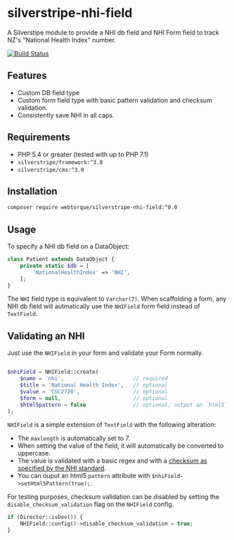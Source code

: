 # silverstripe-nhi-field
A Silverstipe module to provide a NHI db field and NHI Form field to track NZ's "National Health Index" number.

[![Build Status](https://travis-ci.org/webtorque/silverstripe-nhi-field.svg?branch=dev)](https://travis-ci.org/webtorque/silverstripe-nhi-field)

## Features
* Custom DB field type
* Custom form field type with basic pattern validation and checksum validation.
* Consistently save NHI in all caps.

## Requirements
* PHP 5.4 or greater (tested with up to PHP 7.1)
* `silverstripe/framework:^3.0`
* `silverstripe/cms:^3.0`

## Installation
```bash
composer require webtorque/silverstripe-nhi-field:^0.0
```

## Usage
To specify a NHI db field on a DataObject:
```php
class Patient extends DataObject {
    private static $db = [
        'NationalHealthIndex' => 'NHI',
    ];
}
```

The `NHI` field type is equivalent to `Varchar(7)`. When scaffolding a form, any NHI db field will autmatically use the
`NHIField` form field instead of `TextField`.

## Validating an NHI
Just use the `NHIField` in your form and validate your Form normally.

```php

$nhiField = NHIField::create(
    $name = 'nhi',                      // required
    $title = 'National Health Index',   // optional
    $value = 'CGC2720',                 // optional
    $form = null,                       // optional
    $html5pattern = false               // optional, output an `html5` pattern attribute
);

```

`NHIField` is a simple extension of `TextField` with the following alteration:
* The `maxlength` is automatically set to 7.
* When setting the value of the field, it will automatically be converted to uppercase.
* The value is validated with a basic regex and with a [checksum as specified by the NHI standard](https://en.wikipedia.org/wiki/NHI_Number#Format).
* You can ouput an html5 `pattern` attribute with `$nhiField->setHtml5Pattern(true);`.

For testing purposes, checksum validation can be disabled by setting the `disable_checksum_validation` flag on the `NHIField` config.
```php
if (Director::isDev()) {
    NHIField::config()->disable_checksum_validation = true;
}
```
